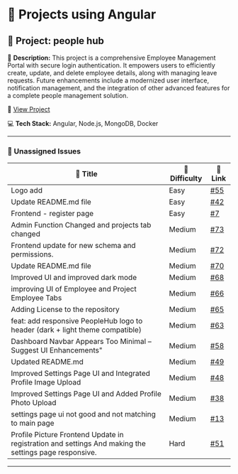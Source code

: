 # 🚀 Projects using Angular

## 📌 Project: people hub

📝 **Description:** This project is a comprehensive Employee Management Portal with secure login authentication. It empowers users to efficiently create, update, and delete employee details, along with managing leave requests. Future enhancements include a modernized user interface, notification management, and the integration of other advanced features for a complete people management solution.

🔗 [View Project](https://github.com/abhisek247767/PeopleHub-Frontend)

💻 **Tech Stack:** Angular, Node.js, MongoDB, Docker

---

### 🐛 Unassigned Issues

| 🔖 Title | 🎯 Difficulty | 🔗 Link |
|----------|----------------|---------|
| Logo add | Easy | [#55](https://github.com/abhisek247767/PeopleHub-Frontend/issues/55) |
| Update README.md file | Easy | [#42](https://github.com/abhisek247767/PeopleHub-Frontend/issues/42) |
| Frontend - register page | Easy | [#7](https://github.com/abhisek247767/PeopleHub-Frontend/issues/7) |
| Admin Function Changed and projects tab changed | Medium | [#73](https://github.com/abhisek247767/PeopleHub-Frontend/pull/73) |
| Frontend update for new schema and permissions. | Medium | [#72](https://github.com/abhisek247767/PeopleHub-Frontend/issues/72) |
| Update README.md file | Medium | [#70](https://github.com/abhisek247767/PeopleHub-Frontend/pull/70) |
| Improved UI and improved dark mode | Medium | [#68](https://github.com/abhisek247767/PeopleHub-Frontend/pull/68) |
| improving UI of Employee and Project Employee Tabs | Medium | [#66](https://github.com/abhisek247767/PeopleHub-Frontend/issues/66) |
| Adding License to the repository | Medium | [#65](https://github.com/abhisek247767/PeopleHub-Frontend/issues/65) |
| feat: add responsive PeopleHub logo to header (dark + light theme compatible) | Medium | [#63](https://github.com/abhisek247767/PeopleHub-Frontend/pull/63) |
| Dashboard Navbar Appears Too Minimal – Suggest UI Enhancements" | Medium | [#58](https://github.com/abhisek247767/PeopleHub-Frontend/issues/58) |
| Updated README.md | Medium | [#49](https://github.com/abhisek247767/PeopleHub-Frontend/pull/49) |
| Improved Settings Page UI and Integrated Profile Image Upload | Medium | [#48](https://github.com/abhisek247767/PeopleHub-Frontend/pull/48) |
| Improved Settings Page UI and Added Profile Photo Upload | Medium | [#38](https://github.com/abhisek247767/PeopleHub-Frontend/pull/38) |
| settings page ui not good and not matching to main page | Medium | [#13](https://github.com/abhisek247767/PeopleHub-Frontend/issues/13) |
| Profile Picture Frontend Update in registration and settings And making the settings page responsive. | Hard | [#51](https://github.com/abhisek247767/PeopleHub-Frontend/issues/51) |

---

